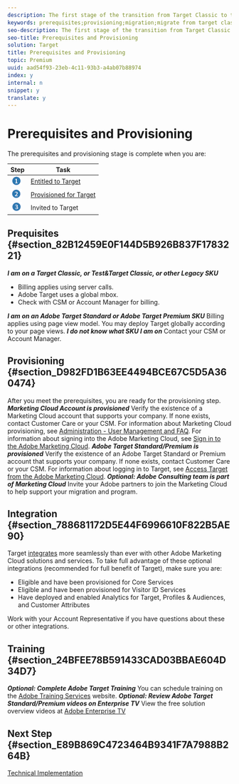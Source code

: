 ```yaml
---
description: The first stage of the transition from Target Classic to target Standard/Premium depends on the type of SKU you are on. Once the SKU is known, you can provision your account and obtain training.
keywords: prerequisites;provisioning;migration;migrate from target classic to target standard
seo-description: The first stage of the transition from Target Classic to target Standard/Premium depends on the type of SKU you are on. Once the SKU is known, you can provision your account and obtain training.
seo-title: Prerequisites and Provisioning
solution: Target
title: Prerequisites and Provisioning
topic: Premium
uuid: aad54f93-23eb-4c11-93b3-a4ab07b88974
index: y
internal: n
snippet: y
translate: y
---
```


# Prerequisites and Provisioning

The prerequisites and provisioning stage is complete when you are:


| Step |Task |
|---|---|
|  ![](../a4t/graphics/step1_icon.png)  |[Entitled to Target](c_trans-prerequisites.md#section_82B12459E0F144D5B926B837F1783221)  |
|  ![](../a4t/graphics/step2_icon.png)  |[Provisioned for Target](c_trans-prerequisites.md#section_D982FD1B63EE4494BCE67C5D5A360474)  |
|  ![](../a4t/graphics/step3_icon.png)  |Invited to Target |


## Prequisites {#section_82B12459E0F144D5B926B837F1783221}

***I am on a Target Classic, or Test&amp;Target Classic, or other Legacy SKU*** 

* Billing applies using server calls.
* Adobe Target uses a global mbox.
* Check with CSM or Account Manager for billing.

***I am on an Adobe Target Standard or Adobe Target Premium SKU*** 
Billing applies using page view model. You may deploy Target globally according to your page views.
***I do not know what SKU I am on*** 
Contact your CSM or Account Manager.

## Provisioning {#section_D982FD1B63EE4494BCE67C5D5A360474}

After you meet the prerequisites, you are ready for the provisioning step.
***Marketing Cloud Account is provisioned*** 
Verify the existence of a Marketing Cloud account that supports your company. If none exists, contact Customer Care or your CSM.
For information about Marketing Cloud provisioning, see [Administration - User Management and FAQ](https://marketing.adobe.com/resources/help/en_US/mcloud/admin_getting_started.html). For information about signing into the Adobe Marketing Cloud, see [Sign in to the Adobe Marketing Cloud](https://marketing.adobe.com/resources/help/en_US/mcloud/t_sign_in.html). 
***Adobe Target Standard/Premium is provisioned*** 
Verify the existence of an Adobe Target Standard or Premium account that supports your company. If none exists, contact Customer Care or your CSM.
For information about logging in to Target, see [Access Target from the Adobe Marketing Cloud](t_target-access-from-mac.md#task_5467C72DAFCB4BB583762CAAFC00A5CF). 
***Optional: Adobe Consulting team is part of Marketing Cloud*** 
Invite your Adobe partners to join the Marketing Cloud to help support your migration and program.

## Integration {#section_788681172D5E44F6996610F822B5AE90}

Target [integrates](c_integrating_target_with_mac.md#concept_2A14CBE39A6249E698DB75C3341F545C) more seamlessly than ever with other Adobe Marketing Cloud solutions and services. To take full advantage of these optional integrations (recommended for full benefit of Target), make sure you are: 

* Eligible and have been provisioned for Core Services
* Eligible and have been provisioned for Visitor ID Services
* Have deployed and enabled Analytics for Target, Profiles &amp; Audiences, and Customer Attributes

Work with your Account Representative if you have questions about these or other integrations.

## Training {#section_24BFEE78B591433CAD03BBAE604D34D7}

***Optional: Complete Adobe Target Training*** 
You can schedule training on the [Adobe Training Services](http://training.adobe.com/training/courses.html#solution=adobeTarget) website. 
***Optional: Review Adobe Target Standard/Premium videos on Enterprise TV*** 
View the free solution overview videos at [Adobe Enterprise TV](https://outv.omniture.com/) 

## Next Step {#section_E89B869C4723464B9341F7A7988B264B}

[Technical Implementation](c_trans-technical-implementation.md#concept_0505A57DBDD04AA48BC988553E049239) 
